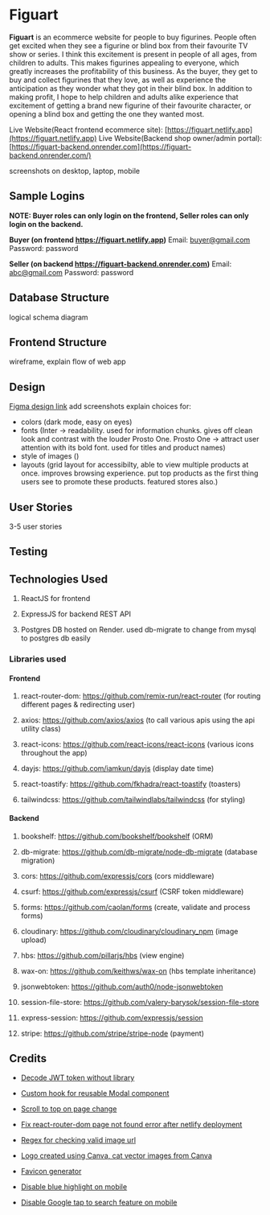 # Figuart

**Figuart** is an ecommerce website for people to buy figurines. People often get excited when they see a figurine or blind box from their favourite TV show or series. I think this excitement is present in people of all ages, from children to adults. This makes figurines appealing to everyone, which greatly increases the profitability of this business. As the buyer, they get to buy and collect figurines that they love, as well as experience the anticipation as they wonder what they got in their blind box. In addition to making profit, I hope to help children and adults alike experience that excitement of getting a brand new figurine of their favourite character, or opening a blind box and getting the one they wanted most.

Live Website(React frontend ecommerce site): [https://figuart.netlify.app](https://figuart.netlify.app)
Live Website(Backend shop owner/admin portal): [https://figuart-backend.onrender.com](https://figuart-backend.onrender.com/)

screenshots on desktop, laptop, mobile

## Sample Logins

**NOTE: Buyer roles can only login on the frontend, Seller roles can only login on the backend.**

**Buyer (on frontend https://figuart.netlify.app)**
Email: buyer@gmail.com
Password: password

**Seller (on backend https://figuart-backend.onrender.com)**
Email: abc@gmail.com
Password: password

## Database Structure

logical schema diagram

## Frontend Structure

wireframe, explain flow of web app

## Design

[Figma design link](https://www.figma.com/file/oE3eGMiQszt11f7dDAfgfE/Figuart?type=design&node-id=0%3A1&t=KbENYJkPkM8J5wky-1)
add screenshots
explain choices for:

- colors (dark mode, easy on eyes)
- fonts (Inter -> readability. used for information chunks. gives off clean look and contrast with the louder Prosto One. Prosto One -> attract user attention with its bold font. used for titles and product names)
- style of images ()
- layouts (grid layout for accessibilty, able to view multiple products at once. improves browsing experience. put top products as the first thing users see to promote these products. featured stores also.)

## User Stories

3-5 user stories

## Testing

## Technologies Used

1. ReactJS for frontend

2. ExpressJS for backend REST API

3. Postgres DB hosted on Render. used db-migrate to change from mysql to postgres db easily

### Libraries used

#### Frontend

1. react-router-dom: https://github.com/remix-run/react-router (for routing different pages & redirecting user)

2. axios: https://github.com/axios/axios (to call various apis using the api utility class)

3. react-icons: https://github.com/react-icons/react-icons (various icons throughout the app)

4. dayjs: https://github.com/iamkun/dayjs (display date time)

5. react-toastify: https://github.com/fkhadra/react-toastify (toasters)

6. tailwindcss: https://github.com/tailwindlabs/tailwindcss (for styling)

#### Backend

1. bookshelf: https://github.com/bookshelf/bookshelf (ORM)

2. db-migrate: https://github.com/db-migrate/node-db-migrate (database migration)

3. cors: https://github.com/expressjs/cors (cors middleware)

4. csurf: https://github.com/expressjs/csurf (CSRF token middleware)

5. forms: https://github.com/caolan/forms (create, validate and process forms)

6. cloudinary: https://github.com/cloudinary/cloudinary_npm (image upload)

7. hbs: https://github.com/pillarjs/hbs (view engine)

8. wax-on: https://github.com/keithws/wax-on (hbs template inheritance)

9. jsonwebtoken: https://github.com/auth0/node-jsonwebtoken

10. session-file-store: https://github.com/valery-barysok/session-file-store

11. express-session: https://github.com/expressjs/session

12. stripe: https://github.com/stripe/stripe-node (payment)

## Credits

- [Decode JWT token without library](https://stackoverflow.com/questions/38552003/how-to-decode-jwt-token-in-javascript-without-using-a-library)

- [Custom hook for reusable Modal component](https://upmostly.com/tutorials/modal-components-react-custom-hooks)

- [Scroll to top on page change](https://stackoverflow.com/questions/36904185/react-router-scroll-to-top-on-every-transition)

- [Fix react-router-dom page not found error after netlify deployment](https://www.freecodecamp.org/news/how-to-deploy-react-router-based-app-to-netlify/)

- [Regex for checking valid image url](https://bobbyhadz.com/blog/javascript-check-if-url-is-image)

- [Logo created using Canva, cat vector images from Canva](https://www.canva.com/design/DAFSqBjsPpI/X1CWMmWEWr0p_fyfaEkY1g/view?utm_content=DAFSqBjsPpI&utm_campaign=designshare&utm_medium=link&utm_source=publishsharelink)

- [Favicon generator](https://favicon.io/)

- [Disable blue highlight on mobile](https://stackoverflow.com/questions/25704650/disable-blue-highlight-when-touch-press-object-with-cursorpointer)

- [Disable Google tap to search feature on mobile](https://stackoverflow.com/questions/60984046/how-to-disable-onclick-text-highlight-in-mobile-browser-chrome)
